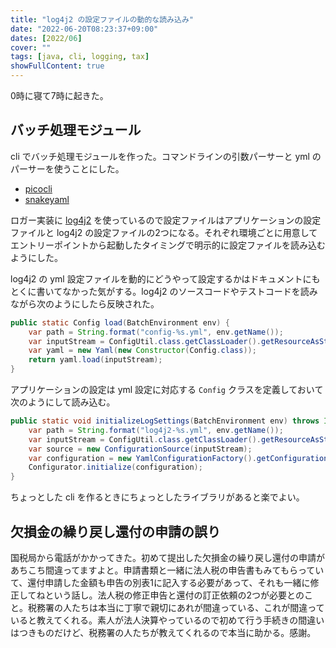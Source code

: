 ```yaml
---
title: "log4j2 の設定ファイルの動的な読み込み"
date: "2022-06-20T08:23:37+09:00"
dates: [2022/06]
cover: ""
tags: [java, cli, logging, tax]
showFullContent: true
---
```


0時に寝て7時に起きた。

## バッチ処理モジュール

cli でバッチ処理モジュールを作った。コマンドラインの引数パーサーと yml のパーサーを使うことにした。

* [picocli](https://picocli.info/)
* [snakeyaml](https://bitbucket.org/snakeyaml/)

ロガー実装に [log4j2](https://logging.apache.org/log4j/2.x/) を使っているので設定ファイルはアプリケーションの設定ファイルと log4j2 の設定ファイルの2つになる。それぞれ環境ごとに用意してエントリーポイントから起動したタイミングで明示的に設定ファイルを読み込むようにした。

log4j2 の yml 設定ファイルを動的にどうやって設定するかはドキュメントにもとくに書いてなかった気がする。log4j2 のソースコードやテストコードを読みながら次のようにしたら反映された。

```java
public static Config load(BatchEnvironment env) {
    var path = String.format("config-%s.yml", env.getName());
    var inputStream = ConfigUtil.class.getClassLoader().getResourceAsStream(path);
    var yaml = new Yaml(new Constructor(Config.class));
    return yaml.load(inputStream);
}
```

アプリケーションの設定は yml 設定に対応する `Config` クラスを定義しておいて次のようにして読み込む。

```java
public static void initializeLogSettings(BatchEnvironment env) throws IOException {
    var path = String.format("log4j2-%s.yml", env.getName());
    var inputStream = ConfigUtil.class.getClassLoader().getResourceAsStream(path);
    var source = new ConfigurationSource(inputStream);
    var configuration = new YamlConfigurationFactory().getConfiguration(null, source);
    Configurator.initialize(configuration);
}
```

ちょっとした cli を作るときにちょっとしたライブラリがあると楽でよい。

## 欠損金の繰り戻し還付の申請の誤り

国税局から電話がかかってきた。初めて提出した欠損金の繰り戻し還付の申請があちこち間違ってますよと。申請書類と一緒に法人税の申告書もみてもらっていて、還付申請した金額も申告の別表1に記入する必要があって、それも一緒に修正してねという話し。法人税の修正申告と還付の訂正依頼の2つが必要とのこと。税務署の人たちは本当に丁寧で親切にあれが間違っている、これが間違っていると教えてくれる。素人が法人決算やっているので初めて行う手続きの間違いはつきものだけど、税務署の人たちが教えてくれるので本当に助かる。感謝。
